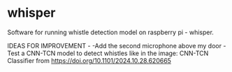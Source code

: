 # whisper
Software for running whistle detection model on raspberry pi - whisper.

IDEAS FOR IMPROVEMENT - 
-Add the second microphone above my door
-Test a CNN-TCN model to detect whistles like in the image: CNN-TCN Classifier from https://doi.org/10.1101/2024.10.28.620665

